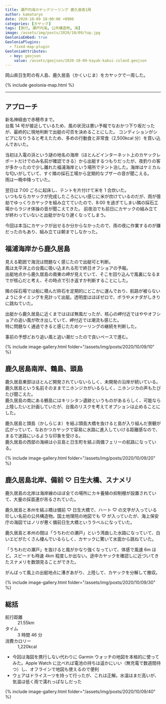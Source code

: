 ```yaml
---
title: 瀬戸内海カヤックツーリング 鹿久居島1周
author: kamataryo
date: 2020-10-09 10:00:00 +0900
categories: [カヤック]
tags: [旅行, 瀬戸内海, 公共構造物, 海]
image: /assets/img/posts/2020/10/09/top.jpg
GeoloniaEmbed: true
GeoloniaPlugins:
  - fixed-map-plugin
GeoloniaAttributes:
  - key: geojson
    value: /assets/geojson/2020-10-09-kayak-kakui-island.geojson
---
```


岡山県日生町の有人島、鹿久居島（かくいじま）をカヤックで一周した。

{% include geolonia-map.html %}

---

## アプローチ

新名神経由で赤穂市まで。  
台風 14 号が接近しているため、風の状況は悪い予報でなおかつ下り坂だったが、最終的に現地判断で出艇の可否を決めることにした。
コンディションがシビアになりうると考えたため、多めの行動食と非常食（2,500kcal 分）を買い込んでおいた。

当初は入電の浜という謎の地名の海岸（ほとんどインターネット上のカヤックレポートだけでのみ名前が確認できる）から出艇するつもりだったが、夜釣りの客が多かったので少し離れた福浦海岸という場所でテント泊した。海岸はケミカルな匂いがしていて、すぐ隣の採石工場から定期的なブザーの音が聞こえる。  
雨は一晩中降っていた。

翌日は 7:00 ごろに起床し、テントを片付けて米を 1 合炊いた。  
いつもならカヤックが完成したころにいい感じに米が炊けているのだが、雨が億劫でゆっくりカヤックを組み立てていたので、8:00 を過ぎてしまい隣の採石工場からラジオ体操の音が聞こえてきた。
前夜泊でも前日にカヤックの組み立てが終わっていないと出艇がかなり遅くなってしまう。

今回は本当にカヤックが出せるか分からなかったので、雨の夜に作業するのが嫌だったのもあり、組み立ては朝までしなかった。

## 福浦海岸から鹿久居島

見える範囲で海況は問題なく感じたので出艇可と判断。  
風は太平洋上の台風に吸い込まれる形で終日オフショアの予報。  
出艇地点から鹿久居島の南東の岬が見えていて、そこを回り込んで風裏になるまでが核心だと考え、その時点で引き返すか判断することにした。

隣の採石場では船に積んだ砕石を定期的にどこかに運んでおり、航路が被らないようにタイミングを見計って出艇。透明度はほぼゼロで、ボラやメナダがしきりに跳ねていた。

出艇から鹿久居島に近くまではほぼ無風だったが、核心の岬付近ではややオフショアの追い風が吹き出していて、岬付近では潮流も感じた。  
特に問題なく通過できると感じたためツーリングの継続を判断した。

事前の予想どおり追い風と追い潮だったので良いペースで進む。

{% include image-gallery.html folder="/assets/img/posts/2020/10/09/10" %}

## 鹿久居島南岸、鶴島、頭島

鹿久居島東部はほとんど開発されていないらしく、未開発の沿岸が続いている。  
鹿久居島という名前そのままでニホンジカがいるらしく、ニホンジカの声もたびたび聞こえた。  
鹿久居島の南にある鶴島にはキリシタン遺跡というものがあるらしく、可能なら上陸したいと計画していたが、台風のリスクを考えてオプションは止めることにした。

鹿久居島と頭島（かしらじま）を結ぶ頭島大橋を抜けると島が入り組んだ景観が広がっていて、なおかつカヤックで容易に水路に進入していける距離感なので、まるで迷路にいるような印象を受ける。  
鹿久居島の西部の海峡は小豆島と日生町を結ぶ両備フェリーの航路になっている。

{% include image-gallery.html folder="/assets/img/posts/2020/10/09/20" %}

## 鹿久居島北岸、備前 ♡ 日生大橋、スナメリ

鹿久居島の北岸は海岸線のほぼ全ての場所にカキ養殖の抑制棚が設置されていて、大量の採苗連が吊るされていた。

鹿久居島と本州を結ぶ橋は備前 ♡ 日生大橋で、ハート ♡ の文字が入っている珍しい名前の公共構造物。国土地理院の地図でも ♡ が入っていたが、海上保安庁の海図ではノリが悪く備前日生大橋というラベルになっていた。

鹿久居島と本州の間は「うちわだの瀬戸」という湾曲した水路になっていて、白いエビがたくさん棲んでいるらしく、カヤックに驚いて水面から跳ねていた。

「うちわだの瀬戸」を抜けると風がかなり強くなっていて、体感で風速 6m ほど。スピードも時速 4km 程度しか出ない。途中カヤックを確認しに近づいてきたスナメリを数頭見ることができた。

がんばって風上の出艇地点に漕ぎあがり、上陸して、カヤックを分解して撤収。

{% include image-gallery.html folder="/assets/img/posts/2020/10/09/30" %}

## 総括

<dl>
<dt>航行距離</dt><dd>21.55km</dd>
<dt>タイム</dt><dd>3 時間 46 分</dd>
<dt>消費カロリー</dt><dd>1,220kcal</dd>
</dl>

- 今回は海図を携行しない代わりに Garmin ウォッチの地図を本格的に使ってみた。Apple Watch に比べれば電池の持ちは遥かにいい（無充電で数週間持つ）し、オフラインで地図も使えるので便利
- ウェアはドライスーツを持って行ったが、これは正解。水温はまだ高いが、気温は低く雨で濡れっぱなしだった

{% include image-gallery.html folder="/assets/img/posts/2020/10/09/40" %}
